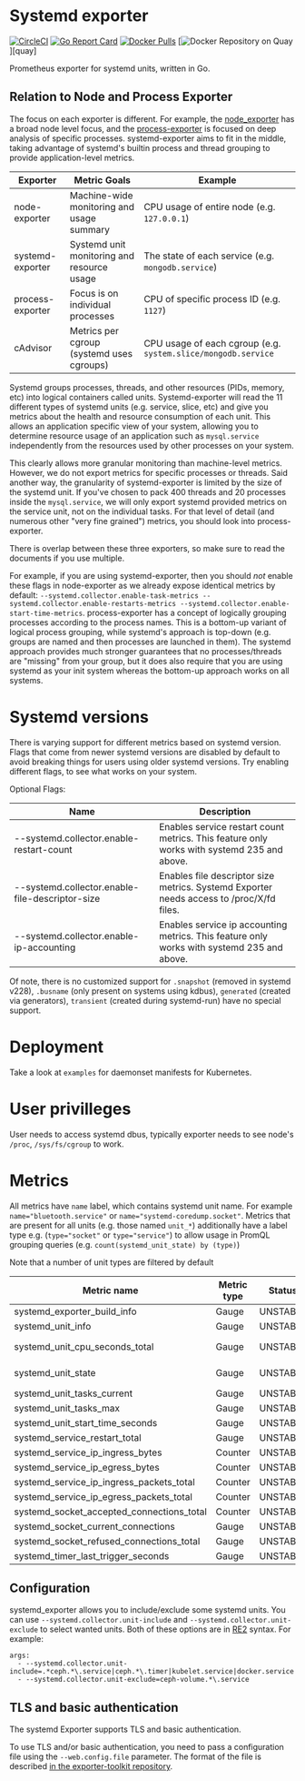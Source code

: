 # Systemd exporter

[![CircleCI](https://circleci.com/gh/prometheus-community/systemd_exporter/tree/master.svg?style=shield)](circleci)
[![Go Report Card](https://goreportcard.com/badge/github.com/prometheus-community/systemd_exporter)](https://goreportcard.com/report/github.com/prometheus-community/systemd_exporter)
[![Docker Pulls](https://img.shields.io/docker/pulls/prometheuscommunity/systemd-exporter.svg?maxAge=604800)](https://hub.docker.com/r/prometheuscommunity/systemd-exporter)
[![Docker Repository on Quay](https://quay.io/repository/prometheuscommunity/systemd-exporter/status)][quay]

Prometheus exporter for systemd units, written in Go.

## Relation to Node and Process Exporter

The focus on each exporter is different. For example, the [node_exporter](https://github.com/prometheus/node_exporter/) has a broad node level focus, and the [process-exporter](https://github.com/ncabatoff/process-exporter)
is focused on deep analysis of specific processes. systemd-exporter aims to fit in the middle, taking 
advantage of systemd's builtin process and thread grouping to provide application-level metrics. 

| Exporter         | Metric Goals                               | Example                                            |
| ---------------- | ------------------------------------------ | -------------------------------------------------- |
| node-exporter    | Machine-wide monitoring and usage summary  | CPU usage of entire node (e.g. `127.0.0.1`)        |
| systemd-exporter | Systemd unit monitoring and resource usage | The state of each service (e.g. `mongodb.service`) |
| process-exporter | Focus is on individual processes           | CPU of specific process ID (e.g. `1127`)           |
| cAdvisor         | Metrics per cgroup (systemd uses cgroups)  | CPU usage of each cgroup (e.g. `system.slice/mongodb.service`

Systemd groups processes, threads, and other resources (PIDs, memory, etc) into logical containers 
called units. Systemd-exporter will read the 11 different types of systemd units (e.g. service, slice, etc)
and give you metrics about the health and resource consumption of each unit. This allows an application
specific view of your system, allowing you to determine resource usage of an application such as 
`mysql.service` independently from the resources used by other processes on your system.

This clearly allows more granular monitoring than machine-level metrics. However, we do not export 
metrics for specific processes or threads. Said another way, the granularity of systemd-exporter is 
limited by the size of the systemd unit. If you've chosen to pack 400 threads and 20 processes inside
the `mysql.service`, we will only export systemd provided metrics on the service unit, not on the
individual tasks. For that level of detail (and numerous other "very fine grained") metrics, you
should look into process-exporter.

There is overlap between these three exporters, so make sure to read the documents if you use multiple. 

For example, if you are using systemd-exporter, then you should *not* enable these flags in node-exporter 
as we already expose identical metrics by default: `--systemd.collector.enable-task-metrics --systemd.collector.enable-restarts-metrics
 --systemd.collector.enable-start-time-metrics`. process-exporter has a concept of logically grouping
processes according to the process names. This is a bottom-up variant of logical process grouping, while 
systemd's approach is top-down (e.g. groups are named and then processes are launched in them). The systemd
approach provides much stronger guarantees that no processes/threads are "missing" from your group, but 
it does also require that you are using systemd as your init system whereas the bottom-up approach works
on all systems.

# Systemd versions

There is varying support for different metrics based on systemd version. 
Flags that come from newer systemd versions are disabled by default to avoid breaking things for users using older systemd versions. Try enabling different flags, to see what works on your system.

Optional Flags:

Name     | Description | 
---------|-------------|
--systemd.collector.enable-restart-count | Enables service restart count metrics. This feature only works with systemd 235 and above.
--systemd.collector.enable-file-descriptor-size | Enables file descriptor size metrics. Systemd Exporter needs access to /proc/X/fd files.
--systemd.collector.enable-ip-accounting | Enables service ip accounting metrics. This feature only works with systemd 235 and above.

Of note, there is no customized support for `.snapshot` (removed in systemd v228), `.busname` (only present on systems using kdbus), `generated` (created via generators), `transient` (created during systemd-run) have no special support. 

# Deployment

Take a look at `examples` for daemonset manifests for Kubernetes.

# User privilleges

User needs to access systemd dbus, typically exporter needs to see node's `/proc`, `/sys/fs/cgroup` to work.

# Metrics

All metrics have `name` label, which contains systemd unit name. For example 
`name="bluetooth.service"` or `name="systemd-coredump.socket"`. Metrics that 
are present for all units (e.g. those named `unit_*`) additionally have a 
label type e.g. (`type="socket"` or `type="service"`) to allow usage in 
PromQL grouping queries (e.g. `count(systemd_unit_state) by (type)`)

Note that a number of unit types are filtered by default

| Metric name                               | Metric type | Status   | Cardinality                                                        |
| ----------------------------------------- | ----------- | -------- | ------------------------------------------------------------------ |
| systemd_exporter_build_info               | Gauge       | UNSTABLE | 1 per systemd-exporter                                             |
| systemd_unit_info                         | Gauge       | UNSTABLE | 1 per service + 1 per mount                                        |
| systemd_unit_cpu_seconds_total            | Gauge       | UNSTABLE | 2 per mount/scope/slice/socket/swap {mode="system/user"}           |
| systemd_unit_state                        | Gauge       | UNSTABLE | 5 per unit {state="activating/active/deactivating/failed/inactive} |
| systemd_unit_tasks_current                | Gauge       | UNSTABLE | 1 per service                                                      |
| systemd_unit_tasks_max                    | Gauge       | UNSTABLE | 1 per service                                                      |
| systemd_unit_start_time_seconds           | Gauge       | UNSTABLE | 1 per service                                                      |
| systemd_service_restart_total             | Gauge       | UNSTABLE | 1 per service                                                      |
| systemd_service_ip_ingress_bytes          | Counter     | UNSTABLE | 1 per service                                                      |
| systemd_service_ip_egress_bytes           | Counter     | UNSTABLE | 1 per service                                                      |
| systemd_service_ip_ingress_packets_total  | Counter     | UNSTABLE | 1 per service                                                      |
| systemd_service_ip_egress_packets_total   | Counter     | UNSTABLE | 1 per service                                                      |
| systemd_socket_accepted_connections_total | Counter     | UNSTABLE | 1 per socket                                                       |
| systemd_socket_current_connections        | Gauge       | UNSTABLE | 1 per socket                                                       |
| systemd_socket_refused_connections_total  | Gauge       | UNSTABLE | 1 per socket                                                       |
| systemd_timer_last_trigger_seconds        | Gauge       | UNSTABLE | 1 per timer                                                        |

## Configuration

systemd_exporter allows you to include/exclude some systemd units. You can use `--systemd.collector.unit-include` and `--systemd.collector.unit-exclude` to select wanted units. Both of these options are in [RE2](https://github.com/google/re2/wiki/Syntax) syntax. For example:

```
args:
  - --systemd.collector.unit-include=.*ceph.*\.service|ceph.*\.timer|kubelet.service|docker.service
  - --systemd.collector.unit-exclude=ceph-volume.*\.service
```

## TLS and basic authentication

The systemd Exporter supports TLS and basic authentication.

To use TLS and/or basic authentication, you need to pass a configuration file
using the `--web.config.file` parameter. The format of the file is described
[in the exporter-toolkit repository](https://github.com/prometheus/exporter-toolkit/blob/master/docs/web-configuration.md).
